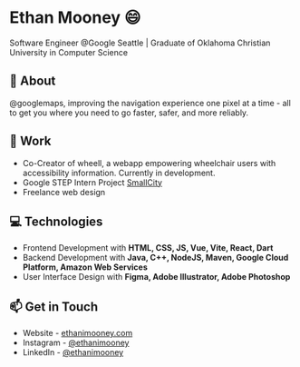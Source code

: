 # Ethan Mooney :smile:
Software Engineer @Google Seattle | Graduate of Oklahoma Christian University in Computer Science

## :raising_hand: About
@googlemaps, improving the navigation experience one pixel at a time - all to get you where you need to go faster, safer, and more reliably.
## :pencil: Work
- Co-Creator of wheell, a webapp empowering wheelchair users with accessibility information. Currently in development.
- Google STEP Intern Project [SmallCity](https://step2020-smallcity.appspot.com)
- Freelance web design

## :computer: Technologies
- Frontend Development with **HTML, CSS, JS, Vue, Vite, React, Dart**
- Backend Development with **Java, C++, NodeJS, Maven, Google Cloud Platform, Amazon Web Services**
- User Interface Design with **Figma, Adobe Illustrator, Adobe Photoshop**

## :mailbox: Get in Touch
- Website - [ethanimooney.com](https://www.ethanimooney.com/)
- Instagram - [@ethanimooney](https://www.instagram.com/ethanimooney)
- LinkedIn - [@ethanimooney](https://www.linkedin.com/in/ethanimooney)
